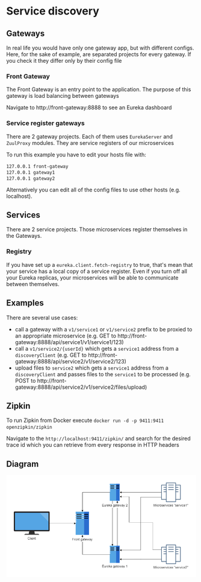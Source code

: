 # Service discovery

## Gateways
In real life you would have only one gateway app, but with different configs. Here, for the sake of example, are separated projects for every gateway. If you check it they differ only by their config file

### Front Gateway
The Front Gateway is an entry point to the application. The purpose of this gateway is load balancing between gateways

Navigate to http://front-gateway:8888 to see an Eureka dashboard

### Service register gateways
There are 2 gateway projects. Each of them uses `EurekaServer` and `ZuulProxy` modules. They are service registers of our microservices

To run this example you have to edit your hosts file with:
````
127.0.0.1 front-gateway
127.0.0.1 gateway1
127.0.0.1 gateway2
````

Alternatively you can edit all of the config files to use other hosts (e.g. localhost).

## Services
There are 2 service projects. Those microservices register themselves in the Gateways.

### Registry
If you have set up a `eureka.client.fetch-registry` to true, that's mean that your service has a local copy of a service register.
Even if you turn off all your Eureka replicas, your microservices will be able to communicate between themselves.


## Examples
There are several use cases:
- call a gateway with a `v1/service1` or `v1/service2` prefix to be proxied to an appropriate microservice (e.g. GET to http://front-gateway:8888/api/service1/v1/service1/123)
- call a `v1/service2/{userId}` which gets a `service1` address from a `discoveryClient` (e.g. GET to http://front-gateway:8888/api/service2/v1/service2/123)
- upload files to `service2` which gets a `service1` address from a `discoveryClient` and passes files to the `service1` to be processed (e.g. POST to http://front-gateway:8888/api/service2/v1/service2/files/upload)

## Zipkin
To run Zipkin from Docker execute `docker run -d -p 9411:9411 openzipkin/zipkin`

Navigate to the `http://localhost:9411/zipkin/` and search for the desired trace id which you can retrieve from every response in HTTP headers

## Diagram
![](assets/microservices.png)